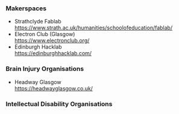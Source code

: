 ### Makerspaces
* Strathclyde Fablab https://www.strath.ac.uk/humanities/schoolofeducation/fablab/
* Electron Club (Glasgow) 
<br> https://www.electronclub.org/
* Edinburgh Hacklab
<br> https://edinburghhacklab.com/

### Brain Injury Organisations
* Headway Glasgow
<br> https://headwayglasgow.co.uk/

### Intellectual Disability Organisations